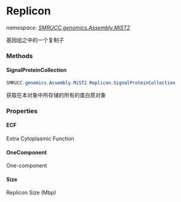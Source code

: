 ﻿# Replicon
_namespace: [SMRUCC.genomics.Assembly.MiST2](./index.md)_

基因组之中的一个复制子



### Methods

#### SignalProteinCollection
```csharp
SMRUCC.genomics.Assembly.MiST2.Replicon.SignalProteinCollection
```
获取在本对象中所存储的所有的蛋白质对象


### Properties

#### ECF
Extra Cytoplasmic Function
#### OneComponent
One-component
#### Size
Replicon Size (Mbp)
